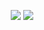 <p align="center">
<img src="https://user-images.githubusercontent.com/91146114/134745070-d6775f72-4c63-4351-b019-c125cb4cf07a.gif">
<img src="https://user-images.githubusercontent.com/91146114/134746975-8f072d2c-c247-4f46-88b7-1cd3e098e9b5.png">
</p>
